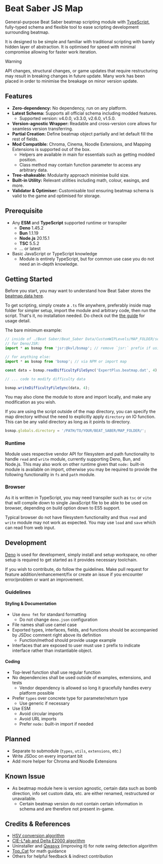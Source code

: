 # Beat Saber JS Map

General-purpose Beat Saber beatmap scripting module with
[TypeScript](https://www.typescriptlang.org/), fully-typed schema and flexible tool to ease
scripting development surrounding beatmap.

It is designed to be simple and familiar with traditional scripting with barely hidden layer of
abstraction. It is optimised for speed with minimal compromise allowing for faster work iteration.

> [!WARNING]
>
> API changes, structural changes, or game updates that require restructuring may result in breaking
> changes in future update. Many work has been placed in order to minimise the breakage on minor
> version update.

## Features

- **Zero-dependency:** No dependency, run on any platform.
- **Latest Schema:** Supports all official schema including modded features.
  - Supported version: v4.0.0, v3.3.0, v2.6.0, v1.5.0.
- **Version-agnostic Wrapper:** Readable and cross-version core allows for seamless version
  transferring.
- **Partial Creation:** Define beatmap object partially and let default fill the rest of fields.
- **Mod Compatible:** Chroma, Cinema, Noodle Extensions, and Mapping Extensions is supported out of
  the box.
  - Helpers are available in main for essentials such as getting modded position.
  - Class method may contain function parameter to access any arbitrary data.
- **Tree-shakeable:** Modularity approach minimise build size.
- **Built-in Utility:** Relevant utilities including math, colour, easings, and more.
- **Validator & Optimiser:** Customisable tool ensuring beatmap schema is valid to the game and
  optimised for storage.

## Prerequisite

- Any **ESM** and **TypeScript** supported runtime or transpiler
  - **Deno** 1.45.2
  - **Bun** 1.1.19
  - **Node.js** 20.15.1
  - **TSC** 5.5.2
  - ... or latest
- Basic JavaScript or TypeScript knowledge
  - Module is entirely TypeScript, but for common use case you do not need an in-depth knowledge.

## Getting Started

Before you start, you may want to understand how Beat Saber stores the
[beatmap data here](./BEATMAP.md).

To get scripting, simply create a `.ts` file anywhere, preferably inside map folder for simpler
setup, import the module and arbitrary code, then run the script. That's it, no installation needed.
Do check out the [the guide](./GUIDE.md) for usage detail.

The bare minimum example:

```ts
// inside of ./Beat Saber/Beat_Saber Data/CustomWIPLevels/MAP_FOLDER/script.ts
// for Deno/JSR:
import * as bsmap from 'jsr:@kvl/bsmap'; // remove `jsr:` prefix if using `deno add` command

// for anything else:
import * as bsmap from 'bsmap'; // via NPM or import map

const data = bsmap.readDifficultyFileSync('ExpertPlus.beatmap.dat', 4);

// ... code to modify difficulty data

bsmap.writeDifficultyFileSync(data, 4);
```

You may also clone the module to store and import locally, and make any modification as you wish.

If you are using the script outside of the map directory, you can specify the map directory without
the need to explicitly apply `directory` on IO function. This can be any valid directory as long as
it points to directory.

```ts
bsmap.globals.directory = '/PATH/TO/YOUR/BEAT_SABER/MAP_FOLDER/';
```

### Runtime

Module uses respective vendor API for filesystem and path functionality to handle `read` and `write`
module, currently supporting Deno, Bun, and Node.js. This may also work on other runtime given that
`node:` built-in module is available on import, otherwise you may be required to provide the
following functionality in `fs` and `path` module.

### Browser

As it is written in TypeScript, you may need transpiler such as `tsc` or `vite` that will compile
down to single JavaScript file to be able to be used on browser, depending on build option down to
ES5 support.

Typical browser do not have filesystem functionality and thus `read` and `write` module may not work
as expected. You may use `load` and `save` which can read from web input.

## Development

[Deno](https://deno.com/) is used for development, simply install and setup workspace, no other
setup is required to get started as it provides necessary toolchain.

If you wish to contribute, do follow the guidelines. Make pull request for feature
addition/enhancement/fix or create an issue if you encounter error/problem or want an improvement.

### Guidelines

#### Styling & Documentation

- Use `deno fmt` for standard formatting
  - Do not change `deno.json` configuration
- File names shall use camel case
- Exported types, interfaces, fields, and functions should be accompanied by JSDoc comment right
  above its definition
  - Function/method should provide usage example
- Interfaces that are exposed to user must use `I` prefix to indicate interface rather than
  instantiable object.

#### Coding

- Top-level function shall use regular function
- No dependencies shall be used outside of examples, extensions, and tests
  - Vendor dependency is allowed so long it gracefully handles every platform possible
- Prefer `types` over concrete type for parameter/return type
  - Use generic if necessary
- Use ESM
  - Avoid circular imports
  - Avoid URL imports
  - Prefer `node:` built-in import if needed

## Planned

- Separate to submodule (`types`, `utils`, `extensions`, etc.)
- Write JSDoc on every important bit
- Add more helper for Chroma and Noodle Extensions

## Known Issue

- As beatmap module here is version agnostic, certain data such as bomb direction, info set custom
  data, etc. are either renamed, restructured or unavailable.
  - Certain beatmap version do not contain certain information in schema and are therefore not
    present in-game.

## Credits & References

- [HSV conversion algorithm](https://axonflux.com/handy-rgb-to-hsl-and-rgb-to-hsv-color-model-c)
- [CIE-L\*ab and Delta E2000 algorithm](https://www.easyrgb.com/)
- Uninstaller and [Qwasyx](https://github.com/Qwasyx/) (improving it) for note swing detection
  algorithm
- [Top_Cat](https://github.com/Top-Cat/) for math guidance
- Others for helpful feedback & indirect contribution
